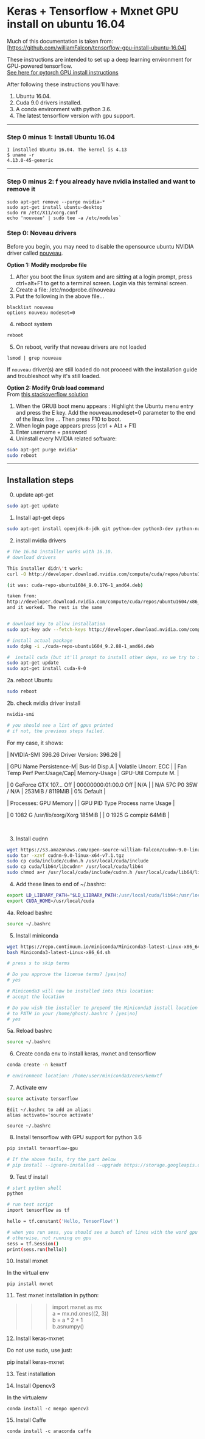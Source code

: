 # Keras + Tensorflow + Mxnet GPU install on ubuntu 16.04 

Much of this documentation is taken from: <br />
[https://github.com/williamFalcon/tensorflow-gpu-install-ubuntu-16.04]
   

These instructions are intended to set up a deep learning environment for GPU-powered tensorflow.      
[See here for pytorch GPU install instructions](https://github.com/williamFalcon/pytorch-gpu-install)

After following these instructions you'll have:

1. Ubuntu 16.04. 
2. Cuda 9.0 drivers installed.
3. A conda environment with python 3.6.    
4. The latest tensorflow version with gpu support.   

---   
### Step 0 minus 1: Install Ubuntu 16.04
```
I installed Ubuntu 16.04. The kernel is 4.13
$ uname -r
4.13.0-45-generic
```


---
### Step 0 minus 2: f you already have nvidia installed and want to remove it


```
sudo apt-get remove --purge nvidia-* 
sudo apt-get install ubuntu-desktop
sudo rm /etc/X11/xorg.conf
echo 'nouveau' | sudo tee -a /etc/modules`
```


### Step 0: Noveau drivers     
Before you begin, you may need to disable the opensource ubuntu NVIDIA driver called [nouveau](https://nouveau.freedesktop.org/wiki/).

**Option 1: Modify modprobe file**
1. After you boot the linux system and are sitting at a login prompt, press ctrl+alt+F1 to get to a terminal screen.  Login via this terminal screen.
2. Create a file: /etc/modprobe.d/nouveau
3.  Put the following in the above file...
```
blacklist nouveau
options nouveau modeset=0
```
4. reboot system   
```bash
reboot
```   
    
5. On reboot, verify that noveau drivers are not loaded   
```
lsmod | grep nouveau
```

If `nouveau` driver(s) are still loaded do not proceed with the installation guide and troubleshoot why it's still loaded.    

**Option 2: Modify Grub load command**    
From [this stackoverflow solution](https://askubuntu.com/questions/697389/blank-screen-ubuntu-15-04-update-with-nvidia-driver-nomodeset-does-not-work)    

1. When the GRUB boot menu appears : Highlight the Ubuntu menu entry and press the E key.
Add the nouveau.modeset=0 parameter to the end of the linux line ... Then press F10 to boot.   
2. When login page appears press [ctrl + ALt + F1]    
3. Enter username + password   
4. Uninstall every NVIDIA related software:   
```bash    
sudo apt-get purge nvidia*  
sudo reboot   
```   

---   
## Installation steps     


0. update apt-get   
``` bash 
sudo apt-get update
```
   
1. Install apt-get deps  
``` bash
sudo apt-get install openjdk-8-jdk git python-dev python3-dev python-numpy python3-numpy build-essential python-pip python3-pip python-virtualenv swig python-wheel libcurl3-dev curl   
```

2. install nvidia drivers 
``` bash
# The 16.04 installer works with 16.10.
# download drivers

This installer didn\'t work:
curl -O http://developer.download.nvidia.com/compute/cuda/repos/ubuntu1604/x86_64/cuda-repo-ubuntu1604_9.2.88-1_amd64.deb

(it was: cuda-repo-ubuntu1604_9.0.176-1_amd64.deb)

taken from: 
http://developer.download.nvidia.com/compute/cuda/repos/ubuntu1604/x86_64/
and it worked. The rest is the same


# download key to allow installation
sudo apt-key adv --fetch-keys http://developer.download.nvidia.com/compute/cuda/repos/ubuntu1604/x86_64/7fa2af80.pub

# install actual package
sudo dpkg -i ./cuda-repo-ubuntu1604_9.2.88-1_amd64.deb

#  install cuda (but it'll prompt to install other deps, so we try to install twice with a dep update in between
sudo apt-get update
sudo apt-get install cuda-9-0   
```    

2a. reboot Ubuntu
```bash
sudo reboot
```    

2b. check nvidia driver install 
``` bash
nvidia-smi   

# you should see a list of gpus printed    
# if not, the previous steps failed.   
``` 

For my case, it shows:
       

| NVIDIA-SMI 396.26                 Driver Version: 396.26                    |

| GPU  Name        Persistence-M| Bus-Id        Disp.A | Volatile Uncorr. ECC |
| Fan  Temp  Perf  Pwr:Usage/Cap|         Memory-Usage | GPU-Util  Compute M. |

|   0  GeForce GTX 107...  Off  | 00000000:01:00.0 Off |                  N/A |
| N/A   57C    P0    35W /  N/A |    253MiB /  8119MiB |      0%      Default |

                                                                               

| Processes:                                                       GPU Memory |
|  GPU       PID   Type   Process name                             Usage      |

|    0      1082      G   /usr/lib/xorg/Xorg                           185MiB |
|    0      1925      G   compiz                                        64MiB |


<br />

3. Install cudnn   
``` bash
wget https://s3.amazonaws.com/open-source-william-falcon/cudnn-9.0-linux-x64-v7.1.tgz  
sudo tar -xzvf cudnn-9.0-linux-x64-v7.1.tgz  
sudo cp cuda/include/cudnn.h /usr/local/cuda/include
sudo cp cuda/lib64/libcudnn* /usr/local/cuda/lib64
sudo chmod a+r /usr/local/cuda/include/cudnn.h /usr/local/cuda/lib64/libcudnn*
```    

4. Add these lines to end of ~/.bashrc:   
``` bash
export LD_LIBRARY_PATH="$LD_LIBRARY_PATH:/usr/local/cuda/lib64:/usr/local/cuda/extras/CUPTI/lib64"
export CUDA_HOME=/usr/local/cuda
```   

4a. Reload bashrc     
``` bash 
source ~/.bashrc
```   

5. Install miniconda   
``` bash
wget https://repo.continuum.io/miniconda/Miniconda3-latest-Linux-x86_64.sh
bash Miniconda3-latest-Linux-x86_64.sh   

# press s to skip terms   

# Do you approve the license terms? [yes|no]
# yes

# Miniconda3 will now be installed into this location:
# accept the location

# Do you wish the installer to prepend the Miniconda3 install location
# to PATH in your /home/ghost/.bashrc ? [yes|no]
# yes    

```   

5a. Reload bashrc     
``` bash 
source ~/.bashrc
```   

6. Create conda env to install keras, mxnet and tensorflow 
``` bash
conda create -n kemxtf

# environment location: /home/user/miniconda3/envs/kemxtf

```   

7. Activate env   
``` bash
source activate tensorflow   
```
```
Edit ~/.bashrc to add an alias:
alias activate='source activate'

source ~/.bashrc
```

8. Install tensorflow with GPU support for python 3.6    
``` bash
pip install tensorflow-gpu

# If the above fails, try the part below
# pip install --ignore-installed --upgrade https://storage.googleapis.com/tensorflow/linux/gpu/tensorflow_gpu-1.2.0-cp36-cp36m-linux_x86_64.whl
```   

9. Test tf install   
``` bash
# start python shell   
python

# run test script   
import tensorflow as tf   

hello = tf.constant('Hello, TensorFlow!')

# when you run sess, you should see a bunch of lines with the word gpu in them (if install worked)
# otherwise, not running on gpu
sess = tf.Session()
print(sess.run(hello))
```  

 
 10. Install mxnet   

In the virtual env
``` 
pip install mxnet
```

11. Test mxnet installation
in python:

>>> import mxnet as mx <br />
>>> a = mx.nd.ones((2, 3)) <br />
>>> b = a * 2 + 1  <br />
>>> b.asnumpy()  <br />

12. Install keras-mxnet

Do not use sudo, use just:

pip install keras-mxnet

13. Test installation

14. Install Opencv3

In the virtualenv 
```
conda install -c menpo opencv3 
```

15. Install Caffe

```
conda install -c anaconda caffe
```

